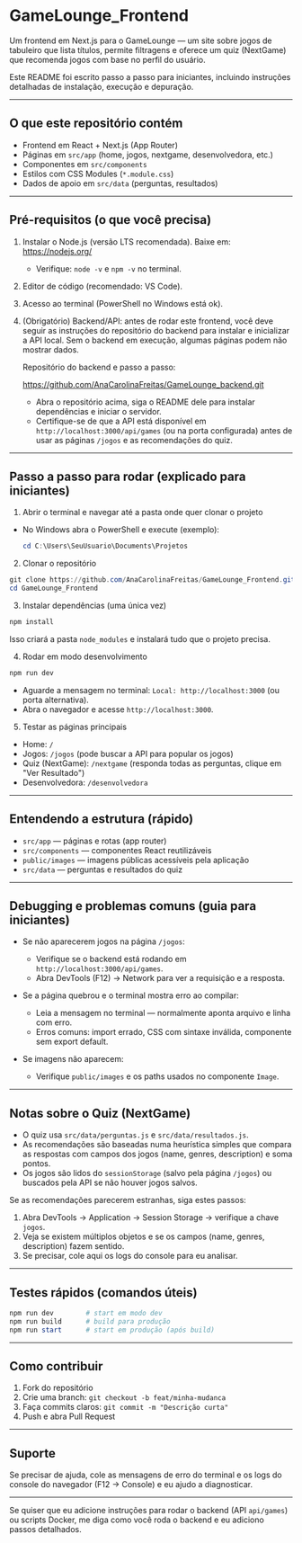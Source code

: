 # GameLounge_Frontend

Um frontend em Next.js para o GameLounge — um site sobre jogos de tabuleiro que lista títulos, permite filtragens e oferece um quiz (NextGame) que recomenda jogos com base no perfil do usuário.

Este README foi escrito passo a passo para iniciantes, incluindo instruções detalhadas de instalação, execução e depuração.

---

## O que este repositório contém

- Frontend em React + Next.js (App Router)
- Páginas em `src/app` (home, jogos, nextgame, desenvolvedora, etc.)
- Componentes em `src/components`
- Estilos com CSS Modules (`*.module.css`)
- Dados de apoio em `src/data` (perguntas, resultados)

---

## Pré-requisitos (o que você precisa)

1. Instalar o Node.js (versão LTS recomendada). Baixe em: https://nodejs.org/
   - Verifique: `node -v` e `npm -v` no terminal.
2. Editor de código (recomendado: VS Code).
3. Acesso ao terminal (PowerShell no Windows está ok).
4. (Obrigatório) Backend/API: antes de rodar este frontend, você deve seguir as instruções do repositório do backend para instalar e inicializar a API local. Sem o backend em execução, algumas páginas podem não mostrar dados.

   Repositório do backend e passo a passo:

   https://github.com/AnaCarolinaFreitas/GameLounge_backend.git

   - Abra o repositório acima, siga o README dele para instalar dependências e iniciar o servidor.
   - Certifique-se de que a API está disponível em `http://localhost:3000/api/games` (ou na porta configurada) antes de usar as páginas `/jogos` e as recomendações do quiz.

---

## Passo a passo para rodar (explicado para iniciantes)

1) Abrir o terminal e navegar até a pasta onde quer clonar o projeto

- No Windows abra o PowerShell e execute (exemplo):

  ```powershell
  cd C:\Users\SeuUsuario\Documents\Projetos
  ```

2) Clonar o repositório

```powershell
git clone https://github.com/AnaCarolinaFreitas/GameLounge_Frontend.git
cd GameLounge_Frontend
```

3) Instalar dependências (uma única vez)

```powershell
npm install
```

Isso criará a pasta `node_modules` e instalará tudo que o projeto precisa.

4) Rodar em modo desenvolvimento

```powershell
npm run dev
```

- Aguarde a mensagem no terminal: `Local: http://localhost:3000` (ou porta alternativa).
- Abra o navegador e acesse `http://localhost:3000`.

5) Testar as páginas principais

- Home: `/`
- Jogos: `/jogos` (pode buscar a API para popular os jogos)
- Quiz (NextGame): `/nextgame` (responda todas as perguntas, clique em "Ver Resultado")
- Desenvolvedora: `/desenvolvedora`

---

## Entendendo a estrutura (rápido)

- `src/app` — páginas e rotas (app router)
- `src/components` — componentes React reutilizáveis
- `public/images` — imagens públicas acessíveis pela aplicação
- `src/data` — perguntas e resultados do quiz

---

## Debugging e problemas comuns (guia para iniciantes)

- Se não aparecerem jogos na página `/jogos`:
  - Verifique se o backend está rodando em `http://localhost:3000/api/games`.
  - Abra DevTools (F12) → Network para ver a requisição e a resposta.

- Se a página quebrou e o terminal mostra erro ao compilar:
  - Leia a mensagem no terminal — normalmente aponta arquivo e linha com erro.
  - Erros comuns: import errado, CSS com sintaxe inválida, componente sem export default.

- Se imagens não aparecem:
  - Verifique `public/images` e os paths usados no componente `Image`.

---

## Notas sobre o Quiz (NextGame)

- O quiz usa `src/data/perguntas.js` e `src/data/resultados.js`.
- As recomendações são baseadas numa heurística simples que compara as respostas com campos dos jogos (name, genres, description) e soma pontos.
- Os jogos são lidos do `sessionStorage` (salvo pela página `/jogos`) ou buscados pela API se não houver jogos salvos.

Se as recomendações parecerem estranhas, siga estes passos:

1. Abra DevTools → Application → Session Storage → verifique a chave `jogos`.
2. Veja se existem múltiplos objetos e se os campos (name, genres, description) fazem sentido.
3. Se precisar, cole aqui os logs do console para eu analisar.

---

## Testes rápidos (comandos úteis)

```powershell
npm run dev        # start em modo dev
npm run build      # build para produção
npm run start      # start em produção (após build)
```

---

## Como contribuir

1. Fork do repositório
2. Crie uma branch: `git checkout -b feat/minha-mudanca`
3. Faça commits claros: `git commit -m "Descrição curta"`
4. Push e abra Pull Request

---

## Suporte

Se precisar de ajuda, cole as mensagens de erro do terminal e os logs do console do navegador (F12 → Console) e eu ajudo a diagnosticar.

---

Se quiser que eu adicione instruções para rodar o backend (API `api/games`) ou scripts Docker, me diga como você roda o backend e eu adiciono passos detalhados.
